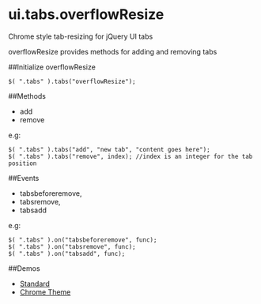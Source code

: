 # ui.tabs.overflowResize
Chrome style tab-resizing for jQuery UI tabs

overflowResize provides methods for adding and removing tabs

##Initialize overflowResize
```
$( ".tabs" ).tabs("overflowResize");
```

##Methods
* add
* remove

e.g:
```
$( ".tabs" ).tabs("add", "new tab", "content goes here");
$( ".tabs" ).tabs("remove", index); //index is an integer for the tab position
```

##Events
* tabsbeforeremove,
* tabsremove,
* tabsadd

e.g:
```
$( ".tabs" ).on("tabsbeforeremove", func);
$( ".tabs" ).on("tabsremove", func);
$( ".tabs" ).on("tabsadd", func);
```
##Demos
* [Standard](https://rawgit.com/adamjimenez/ui.tabs.overflowResize/master/demo/index.html)
* [Chrome Theme](https://rawgit.com/adamjimenez/ui.tabs.overflowResize/master/demo/chrome.html)

